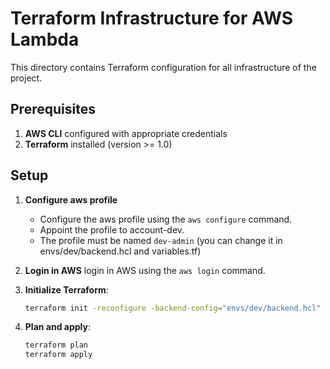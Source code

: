 # Terraform Infrastructure for AWS Lambda

This directory contains Terraform configuration for all infrastructure of the project.

## Prerequisites

1. **AWS CLI** configured with appropriate credentials
2. **Terraform** installed (version >= 1.0)

## Setup

1. **Configure aws profile**
   * Configure the aws profile using the `aws configure` command.
   * Appoint the profile to account-dev.
   * The profile must be named `dev-admin` (you can change it in envs/dev/backend.hcl and variables.tf)

2. **Login in AWS**
   login in AWS using the `aws login` command.

3. **Initialize Terraform**:
   ```bash
   terraform init -reconfigure -backend-config="envs/dev/backend.hcl"
   ```

4. **Plan and apply**:
   ```bash
   terraform plan
   terraform apply
   ```
